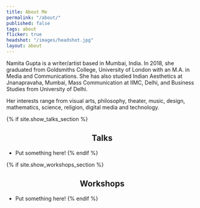 ```yaml
---
title: About Me
permalink: "/about/"
published: false
tags: about
flicker: true
headshot: "/images/headshot.jpg"
layout: about
---
```


Namita Gupta is a writer/artist based in Mumbai, India. In 2018, she graduated from Goldsmiths College, University of London with an M.A. in Media and Communications. She has also studied Indian Aesthetics at Jnanapravaha, Mumbai, Mass Communication at IIMC, Delhi, and Business Studies from University of Delhi. 

Her interests range from visual arts, philosophy, theater, music, design, mathematics, science, religion, digital media and technology.

{% if site.show_talks_section %}
## Talks

- Put something here!
{% endif %}

{% if site.show_workshops_section %}
## Workshops

- Put something here!
{% endif %}


<style>
.post-header, #talks, #workshops {
  text-align: center; /* Want the About Page header to be in the middle */
}
</style>
